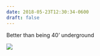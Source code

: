 ```yaml
---
date: 2018-05-23T12:30:34-0600
draft: false
---
```


Better than being 40’ underground

![](/images/2018/39d2df2df7.jpg)

